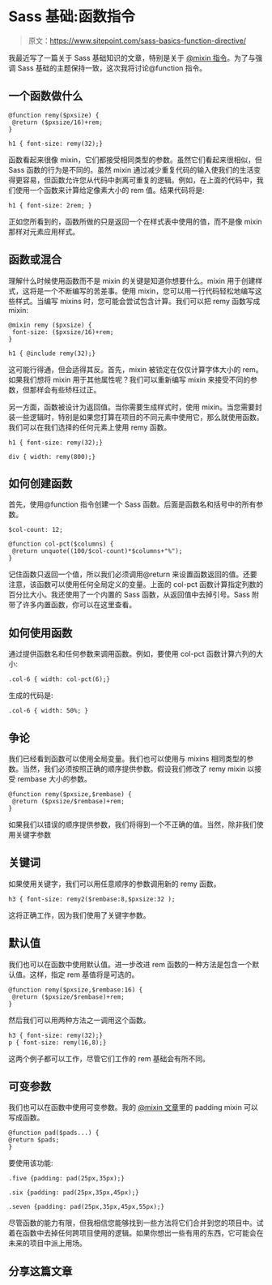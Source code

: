 # Sass 基础:函数指令

> 原文：<https://www.sitepoint.com/sass-basics-function-directive/>

我最近写了一篇关于 Sass 基础知识的文章，特别是关于 [@mixin 指令](https://www.sitepoint.com/sass-basics-the-mixin-directive/)。为了与强调 Sass 基础的主题保持一致，这次我将讨论@function 指令。

## 一个函数做什么

```
@function remy($pxsize) {
 @return ($pxsize/16)+rem;
}

h1 { font-size: remy(32);}
```

函数看起来很像 mixin，它们都接受相同类型的参数。虽然它们看起来很相似，但 Sass 函数的行为是不同的。虽然 mixin 通过减少重复代码的输入使我们的生活变得更容易，但函数允许您从代码中剥离可重复的逻辑。例如，在上面的代码中，我们使用一个函数来计算给定像素大小的 rem 值。结果代码将是:

```
h1 { font-size: 2rem; }
```

正如您所看到的，函数所做的只是返回一个在样式表中使用的值，而不是像 mixin 那样对元素应用样式。

## 函数或混合

理解什么时候使用函数而不是 mixin 的关键是知道你想要什么。mixin 用于创建样式，这将是一个不断编写的苦差事。使用 mixin，您可以用一行代码轻松地编写这些样式。当编写 mixins 时，您可能会尝试包含计算。我们可以把 remy 函数写成 mixin:

```
@mixin remy ($pxsize) {
 font-size: ($pxsize/16)+rem;
}

h1 { @include remy(32);}
```

这可能行得通，但会适得其反。首先，mixin 被锁定在仅仅计算字体大小的 rem。如果我们想将 mixin 用于其他属性呢？我们可以重新编写 mixin 来接受不同的参数，但那样会有些矫枉过正。

另一方面，函数被设计为返回值。当你需要生成样式时，使用 mixin。当您需要封装一些逻辑时，特别是如果您打算在项目的不同元素中使用它，那么就使用函数。我们可以在我们选择的任何元素上使用 remy 函数。

```
h1 { font-size: remy(32);}

div { width: remy(800);}
```

## 如何创建函数

首先，使用@function 指令创建一个 Sass 函数。后面是函数名和括号中的所有参数。

```
$col-count: 12;

@function col-pct($columns) {
 @return unquote((100/$col-count)*$columns+"%");
}
```

记住函数只返回一个值，所以我们必须调用@return 来设置函数返回的值。还要注意，该函数可以使用任何全局定义的变量。上面的 col-pct 函数计算指定列数的百分比大小。我还使用了一个内置的 Sass 函数，从返回值中去掉引号。Sass 附带了许多内置函数，你可以在这里查看。

## 如何使用函数

通过提供函数名和任何参数来调用函数。例如，要使用 col-pct 函数计算六列的大小:

```
.col-6 { width: col-pct(6);}
```

生成的代码是:

```
.col-6 { width: 50%; }
```

## 争论

我们已经看到函数可以使用全局变量。我们也可以使用与 mixins 相同类型的参数。当然，我们必须按照正确的顺序提供参数。假设我们修改了 remy mixin 以接受 rembase 大小的参数。

```
@function remy($pxsize,$rembase) {
 @return ($pxsize/$rembase)+rem;
}
```

如果我们以错误的顺序提供参数，我们将得到一个不正确的值。当然，除非我们使用关键字参数

## 关键词

如果使用关键字，我们可以用任意顺序的参数调用新的 remy 函数。

```
h3 { font-size: remy2($rembase:8,$pxsize:32 );
```

这将正确工作，因为我们使用了关键字参数。

## 默认值

我们也可以在函数中使用默认值。进一步改进 rem 函数的一种方法是包含一个默认值。这样，指定 rem 基值将是可选的。

```
@function remy($pxsize,$rembase:16) {
 @return ($pxsize/$rembase)+rem;
}
```

然后我们可以用两种方法之一调用这个函数。

```
h3 { font-size: remy(32);}
p { font-size: remy(16,8);}
```

这两个例子都可以工作，尽管它们工作的 rem 基础会有所不同。

## 可变参数

我们也可以在函数中使用可变参数。我的 [@mixin 文章](https://www.sitepoint.com/sass-basics-the-mixin-directive/)里的 padding mixin 可以写成函数。

```
@function pad($pads...) {
@return $pads;
}
```

要使用该功能:

```
.five {padding: pad(25px,35px);}

.six {padding: pad(25px,35px,45px);}

.seven {padding: pad(25px,35px,45px,55px);}
```

尽管函数的能力有限，但我相信您能够找到一些方法将它们合并到您的项目中。试着在函数中去掉任何跨项目使用的逻辑。如果你想出一些有用的东西，它可能会在未来的项目中派上用场。

## 分享这篇文章